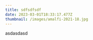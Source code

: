 ```yaml
---
title: sdfsdfsdf
date: 2023-03-01T18:33:17.477Z
thumbnail: /images/amalfi-2021-18.jpg
---
```

a﻿sdasdasd
